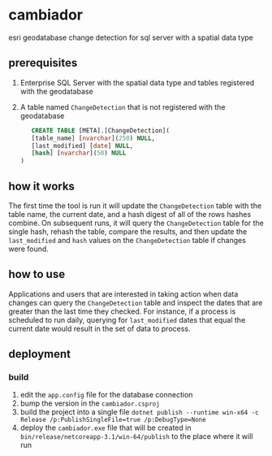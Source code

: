 # cambiador

esri geodatabase change detection for sql server with a spatial data type

## prerequisites

1. Enterprise SQL Server with the spatial data type and tables registered with the geodatabase
1. A table named `ChangeDetection` that is not registered with the geodatabase

   ```sql
      CREATE TABLE [META].[ChangeDetection](
      [table_name] [nvarchar](250) NULL,
      [last_modified] [date] NULL,
      [hash] [nvarchar](50) NULL
   )
   ````

## how it works

The first time the tool is run it will update the `ChangeDetection` table with the table name, the current date, and a hash digest of all of the rows hashes combine. On subsequent runs, it will query the `ChangeDetection` table for the single hash, rehash the table, compare the results, and then update the `last_modified` and `hash` values on the `ChangeDetection` table if changes were found.

## how to use

Applications and users that are interested in taking action when data changes can query the `ChangeDetection` table and inspect the dates that are greater than the last time they checked. For instance, if a process is scheduled to run daily, querying for `last_modified` dates that equal the current date would result in the set of data to process.

## deployment

### build

1. edit the `app.config` file for the database connection
1. bump the version in the `cambiador.csproj`
1. build the project into a single file
   `dotnet publish --runtime win-x64 -c Release /p:PublishSingleFile=true /p:DebugType=None`
1. deploy the `cambiador.exe` file that will be created in `bin/release/netcoreapp-3.1/win-64/publish` to the place where it will run
